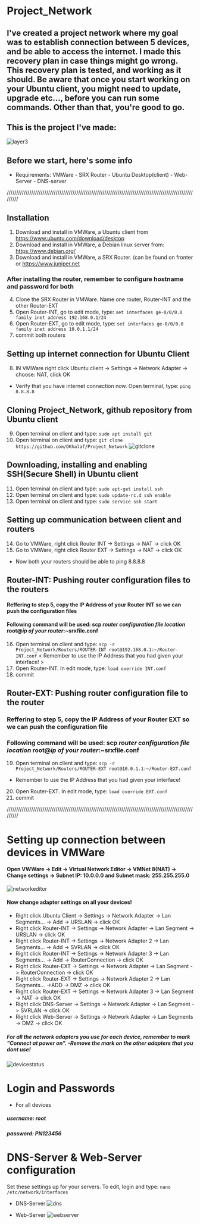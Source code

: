 # Project_Network
## I've created a project network where my goal was to establish connection between 5 devices, and be able to access the internet. I made this recovery plan in case things might go wrong. This recovery plan is tested, and working as it should. Be aware that once you start working on your Ubuntu client, you might need to update, upgrade etc..., before you can run some commands. Other than that, you're good to go.


## This is the project I've made:
![layer3](https://cloud.githubusercontent.com/assets/23449056/24168149/877b2c38-0e79-11e7-8264-0df89d26b36b.png)



## Before we start, here's some info
* Requirements: VMWare - SRX Router - Ubuntu Desktop(client) - Web-Server - DNS-server

/////////////////////////////////////////////////////////////////////////////////////////////////////////

## Installation
1) Download and install in VMWare, a Ubuntu client from https://www.ubuntu.com/download/desktop
2) Download and install in VMWare, a Debian linux server from: https://www.debian.org/
3) Download and install in VMWare, a SRX Router. (can be found on fronter or https://www.juniper.net

### After installing the router, remember to configure hostname and password for both
4) Clone the SRX Router in VMWare. Name one router, Router-INT and the other Router-EXT
5) Open Router-INT, go to edit mode, type: `set interfaces ge-0/0/0.0 family inet address 192.168.0.1/24`
6) Open Router-EXT, go to edit mode, type: `set interfaces ge-0/0/0.0 family inet address 10.0.1.1/24`
7) commit both routers

## Setting up internet connection for Ubuntu Client
8) IN VMWare right click Ubuntu client -> Settings -> Network Adapter -> choose: NAT, click OK
* Verify that you have internet connection now. Open terminal, type: `ping 8.8.8.8`

## Cloning Project_Network, github repository from Ubuntu client

9) Open terminal on client and type: `sudo apt install git`
10) Open terminal on client and type: `git clone https://github.com/DKhalaf/Project_Network`
![gitclone](https://cloud.githubusercontent.com/assets/23449056/24166163/b4bd5556-0e72-11e7-8e4b-8539889bd8cd.PNG)

## Downloading, installing and enabling SSH(Secure Shell) in Ubuntu client
11) Open terminal on client and type: `sudo apt-get install ssh`
12) Open terminal on client and type: `sudo update-rc.d ssh enable`
13) Open terminal on client and type: `sudo service ssh start`


## Setting up communication between client and routers
14) Go to VMWare, right click Router INT -> Settings -> NAT -> click OK
15) Go to VMWare, right click Router EXT -> Settings -> NAT -> click OK
* Now both your routers should be able to ping 8.8.8.8


## Router-INT: Pushing router configuration files to the routers
#### Reffering to step 5, copy the IP Address of your Router INT so we can push the configuration files
#### Following command will be used: scp *router configuration file location* root@*ip of your router*:~srxfile.conf

16) Open terminal on client and type: `scp -r Project_Network/Routers/ROUTER-INT root@192.168.0.1:~/Router-INT.conf`
  < Remember to use the IP Address that you had given your interface! >
17) Open Router-INT. In edit mode, type: `load override INT.conf`
18) commit
## Router-EXT: Pushing router configuration file to the router
### Reffering to step 5, copy the IP Address of your Router EXT so we can push the configuration file
### Following command will be used: scp *router configuration file location* root@*ip of your router*:~srxfile.conf

19) Open terminal on client and type: `scp -r Project_Network/Routers/ROUTER-EXT root@10.0.1.1:~/Router-EXT.conf`
* Remember to use the IP Address that you had given your interface!
20) Open Router-EXT. In edit mode, type: `load override EXT.conf`
21) commit

/////////////////////////////////////////////////////////////////////////////////////////////////////////
# Setting up connection between devices in VMWare 
#### Open VWWare -> Edit -> Virtual Network Editor -> VMNet 8(NAT) -> Change settings ->  Subnet IP: 10.0.0.0 and Subnet mask: 255.255.255.0
![networkeditor](https://cloud.githubusercontent.com/assets/23449056/24166167/b81587be-0e72-11e7-96ce-edfd166a4beb.PNG)


#### Now change adapter settings on all your devices!
* Right click Ubuntu Client -> Settings -> Network Adapter -> Lan Segments... -> Add -> URSLAN -> click OK
* Right click Router-INT -> Settings -> Network Adapter -> Lan Segment -> URSLAN -> click OK
* Right click Router-INT -> Settings -> Network Adapter 2 -> Lan Segments... -> Add -> SVRLAN -> click OK
* Right click Router-INT -> Settings -> Network Adapter 3 -> Lan Segments... -> Add -> RouterConnection -> click OK
* Right click Router-EXT -> Settings -> Network Adapter -> Lan Segment -> RouterConnection -> click OK
* Right click Router-EXT -> Settings -> Network Adapter 2 -> Lan Segments... ->ADD -> DMZ -> click OK
* Right click Router-EXT -> Settings -> Network Adapter 3 -> Lan Segment -> NAT -> click OK
* Right click DNS-Server -> Settings -> Network Adapter  -> Lan Segment -> SVRLAN -> click OK
* Right click Web-Server -> Settings -> Network Adapter  -> Lan Segments -> DMZ -> click OK

##### For all the network adapters you use for each device, remember to mark "Connect at power on". -Remove the mark on the other adapters that you dont use!
![devicestatus](https://cloud.githubusercontent.com/assets/23449056/24166451/96993ad0-0e73-11e7-9c12-47d12e5a44b0.PNG)

# Login and Passwords
* For all devices
##### username: root
##### password: PN123456


# DNS-Server & Web-Server configuration
Set these settings up for your servers. To edit, login and type: `nano /etc/network/interfaces`
* DNS-Server
![dns](https://cloud.githubusercontent.com/assets/23449056/24170537/82f47432-0e81-11e7-93a6-b4f5bc87b04c.PNG)

* Web-Server
![webserver](https://cloud.githubusercontent.com/assets/23449056/24170543/862aee56-0e81-11e7-86e3-490824441799.PNG)


